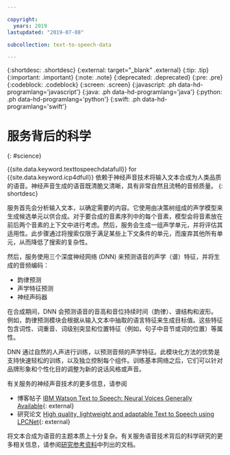 ```yaml
---

copyright:
  years: 2019
lastupdated: "2019-07-08"

subcollection: text-to-speech-data

---
```


{:shortdesc: .shortdesc}
{:external: target="_blank" .external}
{:tip: .tip}
{:important: .important}
{:note: .note}
{:deprecated: .deprecated}
{:pre: .pre}
{:codeblock: .codeblock}
{:screen: .screen}
{:javascript: .ph data-hd-programlang='javascript'}
{:java: .ph data-hd-programlang='java'}
{:python: .ph data-hd-programlang='python'}
{:swift: .ph data-hd-programlang='swift'}

# 服务背后的科学
{: #science}

{{site.data.keyword.texttospeechdatafull}} for {{site.data.keyword.icp4dfull}} 依赖于神经声音技术将输入文本合成为人类品质的语音。神经声音生成的语音既清脆又清晰，具有非常自然且流畅的音频质量。
{: shortdesc}

服务首先会分析输入文本，以确定需要的内容。它使用由决策树组成的声学模型来生成候选单元以供合成。对于要合成的音素序列中的每个音素，模型会将音素放在前后两个音素的上下文中进行考虑。然后，服务会生成一组声学单元，并将评估其适用性。此步骤通过将搜索仅限于满足某些上下文条件的单元，而废弃其他所有单元，从而降低了搜索的复杂性。

然后，服务使用三个深度神经网络 (DNN) 来预测语音的声学（谱）特征，并将生成的音频编码：

-   韵律预测
-   声学特征预测
-   神经声码器

在合成期间，DNN 会预测语音的音高和音位持续时间（韵律）、谱结构和波形。例如，韵律预测模块会根据从输入文本中抽取的语言特征来生成目标值。这些特征包含词性、词重音、词级别突显和位置特征（例如，句子中音节或词的位置）等属性。

DNN 通过自然的人声进行训练，以预测音频的声学特征。此模块化方法的优势是支持快速轻松的训练，以及独立控制每个组件。训练基本网络之后，它们可以针对品牌形象和个性化目的调整为新的说话风格或声音。

有关服务的神经声音技术的更多信息，请参阅

-   博客帖子 [IBM Watson Text to Speech: Neural Voices Generally Available](https://medium.com/ibm-watson/ibm-watson-text-to-speech-neural-voices-added-to-service-e562106ff9c7){: external}
-   研究论文 [High quality, lightweight and adaptable Text to Speech using LPCNet](https://arxiv.org/abs/1905.00590){: external}

将文本合成为语音的主题本质上十分复杂。有关服务语音技术背后的科学研究的更多相关信息，请参阅[研究参考资料](/docs/services/text-to-speech-data?topic=text-to-speech-data-references)中列出的文档。
